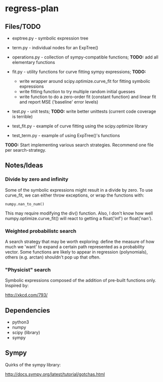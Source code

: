 regress-plan
============

Files/TODO
----------

* exptree.py - symbolic expression tree
* term.py - individual nodes for an ExpTree()
* operations.py - collection of sympy-compatible functions; **TODO:** add all elementary functions
* fit.py - utility functions for curve fitting sympy expressions; **TODO:**
    * write wrapper around scipy.optimize.curve_fit for fitting symbolic expressions
    * write fitting function to try multiple random initial guesses
    * write function to do a zero-order fit (constant function) and linear fit and report MSE ('baseline' error levels)

* test.py - unit tests; **TODO:** write better unittests (current code coverage is terrible)
    
* test_fit.py - example of curve fitting using the scipy.optimize library
* test_term.py - example of using ExpTree()'s functions

**TODO:** Start implementing various search strategies. Recommend one file per search-strategy.

Notes/Ideas
-----------

### Divide by zero and infinity ###

Some of the symbolic expressions might result in a divide by zero. To use curve_fit, we can either throw exceptions, or wrap the functions with:

    numpy.nan_to_num()
    
This may require modifying the div() function. Also, I don't know how well numpy.optimize.curve_fit() will react to getting a float('inf') or float('nan').

### Weighted probabilistc search ###

A search strategy that may be worth exploring: define the measure of how much we 'want' to expand a certain path represented as a probability vector. Some functions are likely to appear in regression (polynomials), others (e.g. arctan) shouldn't pop up that often.

### "Physicist" search ###

Symbolic expressions composed of the addition of pre-built functions only. Inspired by:

http://xkcd.com/793/

Dependencies
------------

* python3
* numpy
* scipy (library)
* sympy

Sympy
-----

Quirks of the sympy library:

http://docs.sympy.org/latest/tutorial/gotchas.html